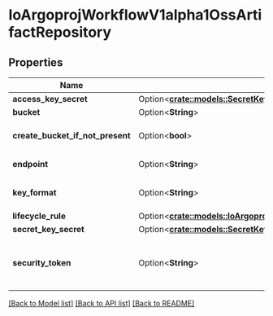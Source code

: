 # IoArgoprojWorkflowV1alpha1OssArtifactRepository

## Properties

Name | Type | Description | Notes
------------ | ------------- | ------------- | -------------
**access_key_secret** | Option<[**crate::models::SecretKeySelector**](SecretKeySelector.md)> |  | [optional]
**bucket** | Option<**String**> | Bucket is the name of the bucket | [optional]
**create_bucket_if_not_present** | Option<**bool**> | CreateBucketIfNotPresent tells the driver to attempt to create the OSS bucket for output artifacts, if it doesn't exist | [optional]
**endpoint** | Option<**String**> | Endpoint is the hostname of the bucket endpoint | [optional]
**key_format** | Option<**String**> | KeyFormat is defines the format of how to store keys. Can reference workflow variables | [optional]
**lifecycle_rule** | Option<[**crate::models::IoArgoprojWorkflowV1alpha1OssLifecycleRule**](io.argoproj.workflow.v1alpha1.OSSLifecycleRule.md)> |  | [optional]
**secret_key_secret** | Option<[**crate::models::SecretKeySelector**](SecretKeySelector.md)> |  | [optional]
**security_token** | Option<**String**> | SecurityToken is the user's temporary security token. For more details, check out: https://www.alibabacloud.com/help/doc-detail/100624.htm | [optional]

[[Back to Model list]](../README.md#documentation-for-models) [[Back to API list]](../README.md#documentation-for-api-endpoints) [[Back to README]](../README.md)


